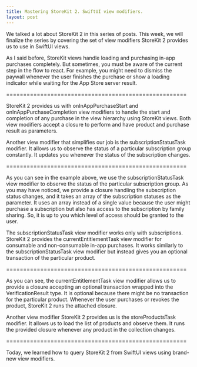 ```yaml
---
title: Mastering StoreKit 2. SwiftUI view modifiers.
layout: post
---
```


We talked a lot about StoreKit 2 in this series of posts. This week, we will finalize the series by covering the set of view modifiers StoreKit 2 provides us to use in SwiftUI views.

As I said before, StoreKit views handle loading and purchasing in-app purchases completely. But sometimes, you must be aware of the current step in the flow to react. For example, you might need to dismiss the paywall whenever the user finishes the purchase or show a loading indicator while waiting for the App Store server result.

=====================================================

StoreKit 2 provides us with onInAppPurchaseStart and onInAppPurchaseCompletion view modifiers to handle the start and completion of any purchase in the view hierarchy using StoreKit views.
Both view modifiers accept a closure to perform and have product and purchase result as parameters.

Another view modifier that simplifies our job is the subscriptionStatusTask modifier. It allows us to observe the status of a particular subscription group constantly. It updates you whenever the status of the subscription changes.

=====================================================

As you can see in the example above, we use the subscriptionStatusTask view modifier to observe the status of the particular subscription group. As you may have noticed, we provide a closure handling the subscription status changes, and it takes an array of the subscription statuses as the parameter. It uses an array instead of a single value because the user might purchase a subscription but also has access to the subscription by family sharing. So, it is up to you which level of access should be granted to the user.

The subscriptionStatusTask view modifier works only with subscriptions. StoreKit 2 provides the currentEntitlementTask view modifier for consumable and non-consumable in-app purchases. It works similarly to the subscriptionStatusTask view modifier but instead gives you an optional transaction of the particular product.

=====================================================

As you can see, the currentEntitlementTask view modifier allows us to provide a closure accepting an optional transaction wrapped into the VerificationResult type. It is optional because there might be no transaction for the particular product. Whenever the user purchases or revokes the product, StoreKit 2 runs the attached closure.

Another view modifier StoreKit 2 provides us is the storeProductsTask modifier. It allows us to load the list of products and observe them. It runs the provided closure whenever any product in the collection changes.

=====================================================

Today, we learned how to query StoreKit 2 from SwiftUI views using brand-new view modifiers.
